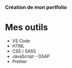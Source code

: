 ### Création de mon portfolio

# Mes outils

- VS Code
- HTML
- CSS / SASS
- JavaScript - GSAP
- Prettier

